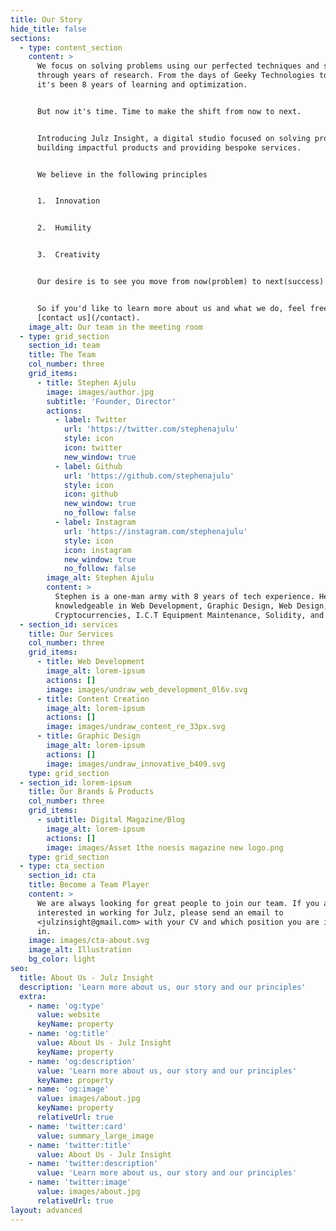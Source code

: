 ```yaml
---
title: Our Story
hide_title: false
sections:
  - type: content_section
    content: >
      We focus on solving problems using our perfected techniques and strategies
      through years of research. From the days of Geeky Technologies to now,
      it's been 8 years of learning and optimization.


      But now it's time. Time to make the shift from now to next.


      Introducing Julz Insight, a digital studio focused on solving problems by
      building impactful products and providing bespoke services.


      We believe in the following principles


      1.  Innovation


      2.  Humility


      3.  Creativity


      Our desire is to see you move from now(problem) to next(success).


      So if you'd like to learn more about us and what we do, feel free to
      [contact us](/contact).
    image_alt: Our team in the meeting room
  - type: grid_section
    section_id: team
    title: The Team
    col_number: three
    grid_items:
      - title: Stephen Ajulu
        image: images/author.jpg
        subtitle: 'Founder, Director'
        actions:
          - label: Twitter
            url: 'https://twitter.com/stephenajulu'
            style: icon
            icon: twitter
            new_window: true
          - label: Github
            url: 'https://github.com/stephenajulu'
            style: icon
            icon: github
            new_window: true
            no_follow: false
          - label: Instagram
            url: 'https://instagram.com/stephenajulu'
            style: icon
            icon: instagram
            new_window: true
            no_follow: false
        image_alt: Stephen Ajulu
        content: >
          Stephen is a one-man army with 8 years of tech experience. He is
          knowledgeable in Web Development, Graphic Design, Web Design, Web 3.0,
          Cryptocurrencies, I.C.T Equipment Maintenance, Solidity, and more
  - section_id: services
    title: Our Services
    col_number: three
    grid_items:
      - title: Web Development
        image_alt: lorem-ipsum
        actions: []
        image: images/undraw_web_development_0l6v.svg
      - title: Content Creation
        image_alt: lorem-ipsum
        actions: []
        image: images/undraw_content_re_33px.svg
      - title: Graphic Design
        image_alt: lorem-ipsum
        actions: []
        image: images/undraw_innovative_b409.svg
    type: grid_section
  - section_id: lorem-ipsum
    title: Our Brands & Products
    col_number: three
    grid_items:
      - subtitle: Digital Magazine/Blog
        image_alt: lorem-ipsum
        actions: []
        image: images/Asset 1the noesis magazine new logo.png
    type: grid_section
  - type: cta_section
    section_id: cta
    title: Become a Team Player
    content: >
      We are always looking for great people to join our team. If you are
      interested in working for Julz, please send an email to
      <julzinsight@gmail.com> with your CV and which position you are interested
      in.
    image: images/cta-about.svg
    image_alt: Illustration
    bg_color: light
seo:
  title: About Us - Julz Insight
  description: 'Learn more about us, our story and our principles'
  extra:
    - name: 'og:type'
      value: website
      keyName: property
    - name: 'og:title'
      value: About Us - Julz Insight
      keyName: property
    - name: 'og:description'
      value: 'Learn more about us, our story and our principles'
      keyName: property
    - name: 'og:image'
      value: images/about.jpg
      keyName: property
      relativeUrl: true
    - name: 'twitter:card'
      value: summary_large_image
    - name: 'twitter:title'
      value: About Us - Julz Insight
    - name: 'twitter:description'
      value: 'Learn more about us, our story and our principles'
    - name: 'twitter:image'
      value: images/about.jpg
      relativeUrl: true
layout: advanced
---
```

